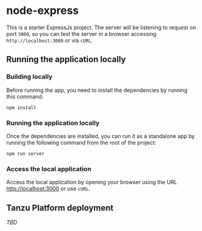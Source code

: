 # node-express

This is a starter ExpressJs project. 
The server will be listening to request on port `3000`,
so you can test the server in a browser accessing `http://localhost:3000` or via `cURL`.

## Running the application locally

### Building locally
Before running the app, you need to install the dependencies by running this command:

```shell
npm install
```

### Running the application locally

Once the dependencies are installed, you can run it as a standalone app by running the following command from the root of the project:

```shell
npm run server
```

### Access the local application

Access the local application by opening your browser using the URL [http://localhost:3000](http://localhost:3000) or use `cURL`.

## Tanzu Platform deployment

*TBD*
